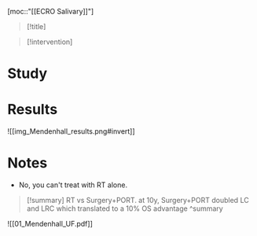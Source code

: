 [moc::"[[ECRO Salivary]]"]
>[!title]
>

>[!intervention]
>

# Study

# Results
![[img_Mendenhall_results.png#invert]]

# Notes
- No, you can't treat with RT alone. 


>[!summary]
> RT vs Surgery+PORT.
> at 10y, Surgery+PORT doubled LC and LRC which translated to a 10% OS advantage
>^summary

![[01_Mendenhall_UF.pdf]]